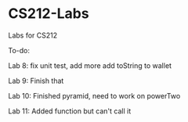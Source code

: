 # CS212-Labs
Labs for CS212

To-do: 

Lab 8: 
fix unit test, add more 
add toString to wallet 

Lab 9: 
Finish that

Lab 10:
Finished pyramid, need to work on powerTwo

Lab 11:
Added function but can't call it
